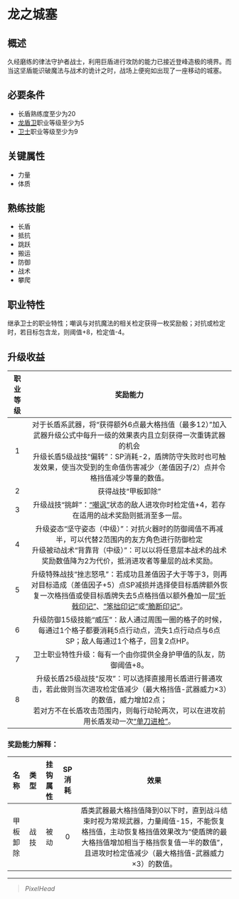 # 龙之城塞

## 概述

久经磨练的律法守护者战士，利用巨盾进行攻防的能力已接近登峰造极的境界。而当这坚盾能识破魔法与战术的诡计之时，战场上便宛如出现了一座移动的城塞。

## 必要条件

* 长盾熟练度至少为20
* <a href="../dragon_shielder" target="_blank">龙盾卫</a>职业等级至少为5
* <a href="../../../basicJob/Guard" target="_blank">卫士</a>职业等级至少为9

## 关键属性

* 力量
* 体质

## 熟练技能

* 长盾
* 抵抗
* 跳跃
* 搬运
* 防御
* 战术
* 攀爬
  
## 职业特性

继承卫士的职业特性；嘲讽与对抗魔法的相关检定获得一枚奖励骰；对抗或检定时，若目标包含龙，则阈值+8，检定值-4。

## 升级收益

职业等级|奖励能力
:--:|:--:
1|对于长盾系武器，将“获得额外6点最大格挡值（最多12）”加入武器升级公式中每升一级的效果表内且立刻获得一次重铸武器的机会<br>升级长盾5级战技“偏转”：SP消耗-2，盾牌防守失败时也可触发效果，使当次受到的生命值伤害减少（差值因子/2）点并令格挡值减少等量的数值。
2|获得战技“甲板卸除”
3|升级战技“挑衅”：<a href="../../../../status/normal/#嘲讽" target="_blank">“嘲讽”</a>状态的敌人进攻你时检定值+4，若存在适用的战术奖励则抵消至多一层。
4|升级姿态“坚守姿态（中级）”：对抗火器时的防御阈值不再减半，可以代替2范围内的友方角色进行防御检定<br>升级被动战术“背靠背（中级）”：可以以将任意层本战术的战术奖励数值降为2为代价，抵消进攻者等量层的战术奖励。
5|升级特殊战技“挫志怒吼”：若成功且差值因子大于等于3，则再对目标造成（差值因子+5）点SP减损并选择使目标盾牌额外恢复一次格挡值或使目标盾牌失去5点格挡值以额外叠加一层<a href="../../../../status/mark/#折戟印记" target="_blank">“折戟印记”</a>、<a href="../../../../status/mark/#笨拙印记" target="_blank">“笨拙印记”</a>或<a href="../../../../status/mark/#脆断印记" target="_blank">“脆断印记”</a>。
6|升级防御15级技能“威压”：敌人通过周围一圈的格子的时候，每通过1个格子都要消耗5点行动点，流失1点行动点与6点SP；敌人每通过1个格子，回复2点HP。
7|卫士职业特性升级：每有一个由你提供全身护甲值的队友，防御阈值+8。
8|升级长盾25级战技“反攻”：可以选择直接用长盾进行普通攻击，若此做则当次进攻检定值减少（最大格挡值-武器威力×3）的数值，威力增加2点；<br>若对方不在长盾攻击范围内，则每行动轮两次，可以在进攻前用长盾发动一次<a href="../../../../update/universal/#中程武器/#中级" target="_blank">“单刀进枪”</a>。

### 奖励能力解释：

名称|类型|挂钩属性|SP消耗|效果
:--:|:--:|:--:|:--:|:--:
甲板卸除|战技|被动|0|盾类武器最大格挡值降到0以下时，直到战斗结束时视为常规武器，力量阈值-15，不能恢复格挡值，主动恢复格挡值效果改为“使盾牌的最大格挡值增加相当于格挡恢复值一半的数值”，且进攻时检定值减少（最大格挡值-武器威力×3）的数值。

---

> *PixelHead*